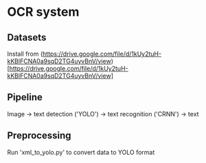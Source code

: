 # OCR system

## Datasets

Install from (https://drive.google.com/file/d/1kUy2tuH-kKBlFCNA0a9sqD2TG4uyvBnV/view)[https://drive.google.com/file/d/1kUy2tuH-kKBlFCNA0a9sqD2TG4uyvBnV/view]

## Pipeline

Image -> text detection ('YOLO') -> text recognition ('CRNN') -> text

## Preprocessing

Run 'xml_to_yolo.py' to convert data to YOLO format
